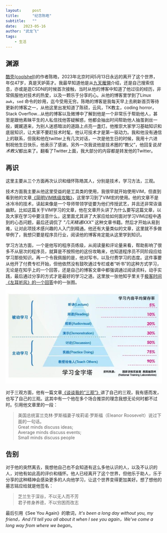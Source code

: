```yaml
---
layout:     post
title:      "纪念陈皓"
subtitle:   "" 
date:   2023-05-16
author: "武龙飞"
tags: 
    - 生活 
---
```


## 渊源
[酷壳(coolshell)](https://coolshell.cn)的作者陈皓，2023年北京时间5月13日永远的离开了这个世界，年仅47岁，真是天妒英才。我最早知道他是从[九天雁翎](https://www.jtianling.com/)介绍，还是自己搜索信息，亦或是逛CSDN的时候首次接触，当时从他的博客中知道了他过往的经历，非常佩服他对技术的热爱，以及一颗乐于分享的心。从他的博客里学到了Linux `awk`，`sed` 命令的妙用，迄今受用无穷。陈皓的博客是我每天早上去刷新首页等待更新的博客之一，从他这里出发知道了陈硕，云风，TK教主，coding horror，Stack Overflow...从他的博客以及微博中了解到他是一个非常乐于帮助他人，甚至是跟他素昧平生的人私信找他答疑解惑，他都会抽出时间帮助他人抽茧剥丝一般，娓娓道来，为别人迷惑暗淡的道路上点亮一盏灯。他推崇大家学习基础知识和底层知识，让大家不要赶技术时髦，他认可技术才是第一驱动力。我和他没有通信上的联系，但我和他在twitter上有几次对话，一次是他生日的时候，我用十六进制祝他生日快乐，他表示了感谢。另外一次我说他是技术圈的“教父”，他回复说*技术教父*都出来了。翻看了Twitter上面，我大部分的内容都是转发他的Twitter。

## 再识
这里主要从三个方面再次认识和缅怀陈皓其人，分别是技术，学习方法，三观。

技术方面我主要从他这里受益的是工具类的使用，我很早就开始使用VIM，但直到看到他的文章[《简明VIM练级攻略》](https://coolshell.cn/articles/5426.html)，这里学习到了VIM宏的使用。他的文章不是冰冷冷的技术，读起来像是一个导师带领学徒要为他们传授武艺，并且还非常诙谐幽默。比如这篇关于VIM学习的文章，他在文章开头讲了为什么要写这篇文章，以及大家在学习中要注意什么，这里面尤其讲了大家应给如何面对学习VIM过程中遇到的心态问题，最后还调侃了 *"几天精通XXX"* 这种文章书籍。然后才开始从易到难，让对此项技术感兴趣的人入门到精通。他还有大量类似的文章，这里就不多做举例了，我想只要是程序员行业，阅读他的博客肯定能从这里学到知识。

学习方法方面，一个是他写的程序员练级，从阅读量和评论量来看，帮助影响了很多不从层次的程序员，就算是不按照他的这份攻略来，也知道程序员不同阶段应给学习那些知识。再一个令我佩服的是，他对写书，以及付费学习的态度。这件事要从他开了付费专栏开始，但他依然没有鼓吹通过专栏或者“听书”的这种方式学习，无论是在知乎上的一个回答，还是自己的博客文章中都强调通过阅读资料，动手实践，最后通过分享的方式才是最好的学习之道。这里放一张他知乎里关于[极客时间《左耳听风》的一个回答](https://www.zhihu.com/question/301150832/answer/529809529)中的一张图。

![](/img/in-post/2023-05-14-纪念陈皓/learn.jpg)


对于三观方面，他有一篇文章[《谈谈我的“三观”》](https://coolshell.cn/articles/19085.html)讲了自己的三观，我有感而发，也写了自己的三观。这其中有一个他在多个场合推崇的理念我想无论何时都不过时。引用他文章里的一段：

>美国总统富兰克林·罗斯福妻子埃莉诺·罗斯福（Eleanor Roosevelt）说过下面的一句话。  
>Great minds discuss ideas;  
>Average minds discuss events;  
>Small minds discuss people  


## 告别
对于他的突然离去，我想他自己也不会知道有这么多他认识的人，以及不认识的人，对他有如此高的评价和缅怀。他人已经离开了这个世界，但他乐于助人，乐于分享的这种精神会感染更多的人向他学习，让这个世界变得更加美好。想了想他的墓志铭应给就是他签名：

> 芝兰生于深谷，不以无人而不芳  
> 君子修身养德，不以穷困而改志

最后引用《See You Again》的歌词，*It's been a long day without you, my friend，And I'll tell you all about it when I see you again，We've come a long way from where we began*。
